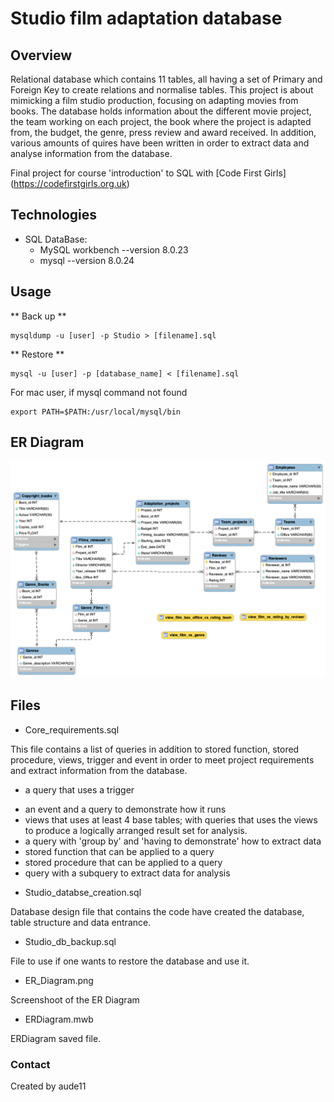 # Studio film adaptation database

## Overview

Relational database which contains 11 tables, all having a set of Primary and Foreign Key to create relations and normalise tables.
This project is about mimicking a film studio production, focusing on adapting movies from books. The database holds information about the different movie project, the team working on each project, the book where the project is adapted from, the budget, the genre, press review and award received.
In addition, various amounts of quires have been written in order to extract data and analyse information from the database.

Final project for course 'introduction' to SQL with [Code First Girls] (https://codefirstgirls.org.uk)

## Technologies
* SQL DataBase:
  * MySQL workbench --version 8.0.23
  * mysql --version 8.0.24

## Usage
** Back up **

```
mysqldump -u [user] -p Studio > [filename].sql
```
** Restore **

```
mysql -u [user] -p [database_name] < [filename].sql
```

For mac user, if mysql command not found
```
export PATH=$PATH:/usr/local/mysql/bin
```

## ER Diagram

![ER Diagram](ER_Diagram.png)

## Files

* Core_requirements.sql

This file contains a list of queries in addition to stored function, stored procedure, views, trigger and event in order to meet project requirements and extract information from the database.
  * a query that uses a trigger
  
  - an event and a query to demonstrate how it runs
  - views that uses at least 4 base tables;  with queries that uses the views to produce a logically arranged result set for analysis.
  - a query with 'group by' and 'having to demonstrate' how to extract data
  - stored function that can be applied to a query
  - stored procedure that can be applied to a query
  - query with a subquery to extract data for analysis

* Studio_databse_creation.sql

Database design file that contains the code have created the database, table structure and data entrance.

* Studio_db_backup.sql
 
File to use if one wants to restore the database and use it.

* ER_Diagram.png

Screenshoot of the ER Diagram

* ERDiagram.mwb

ERDiagram saved file.

### Contact

Created by aude11
